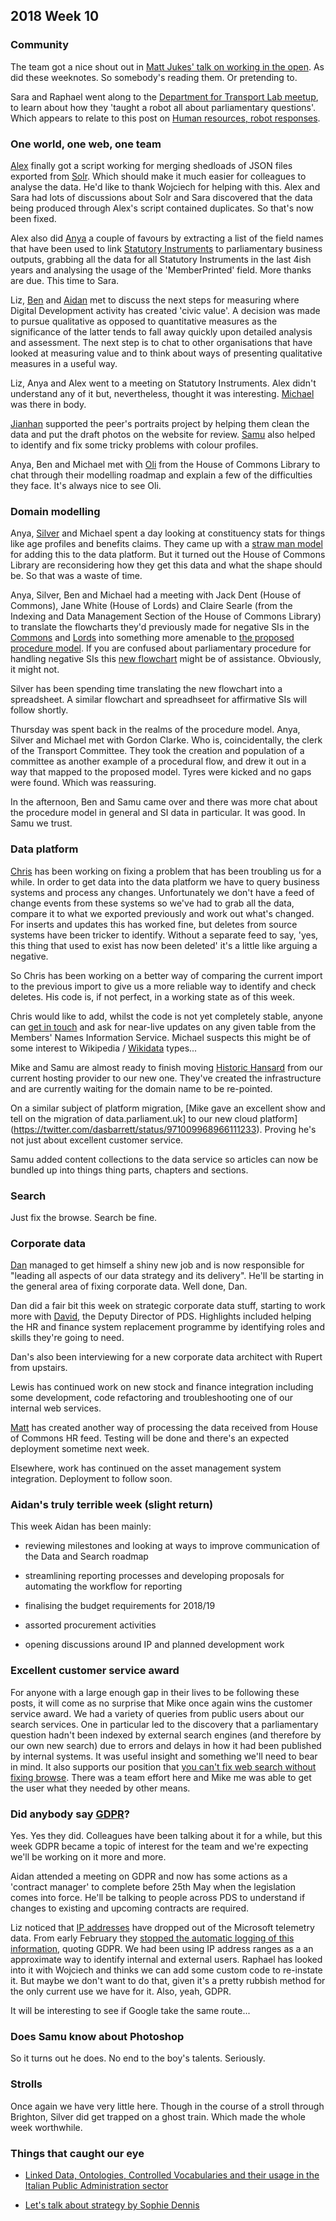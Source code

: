 ## 2018 Week 10

### Community

The team got a nice shout out in [Matt Jukes' talk on working in the open](https://twitter.com/jukesie/status/972078559455076352). As did these weeknotes. So somebody's reading them. Or pretending to.

Sara and Raphael went along to the [Department for Transport Lab meetup](https://www.eventbrite.co.uk/e/dft-lab-meetup-3-tips-for-building-an-artificial-intelligence-tickets-43662372331), to learn about how they 'taught a robot all about parliamentary questions'. Which appears to relate to this post on [Human resources, robot responses](https://dftdigital.blog.gov.uk/2018/01/18/hr-chatbot-dft-lab/).

### One world, one web, one team

[Alex](https://twitter.com/alexedwardh) finally got a script working for merging shedloads of JSON files exported from [Solr](http://lucene.apache.org/solr/). Which should make it much easier for colleagues to analyse the data. He'd like to thank Wojciech for helping with this. Alex and Sara had lots of discussions about Solr and Sara discovered that the data being produced through Alex's script contained duplicates. So that's now been fixed.

Alex also did [Anya](https://twitter.com/bitten_) a couple of favours by extracting a list of the field names that have been used to link [Statutory Instruments](https://en.wikipedia.org/wiki/Statutory_instrument_(UK)) to parliamentary business outputs, grabbing all the data for all Statutory Instruments in the last 4ish years and analysing the usage of the 'MemberPrinted' field. More thanks are due. This time to Sara.

Liz, [Ben](https://twitter.com/benwoodhams) and [Aidan](https://twitter.com/aidan_morgan) met to discuss the next steps for measuring where Digital Development activity has created 'civic value'. A decision was made to pursue qualitative as opposed to quantitative measures as the significance of the latter tends to fall away quickly upon detailed analysis and assessment. The next step is to chat to other organisations that have looked at measuring value and to think about ways of presenting qualitative measures in a useful way.

Liz, Anya and Alex went to a meeting on Statutory Instruments. Alex didn't understand any of it but, nevertheless, thought it was interesting. [Michael](https://twitter.com/fantasticlife) was there in body.

[Jianhan](https://twitter.com/jianhanzhu) supported the peer's portraits project by helping them clean the data and put the draft photos on the website for review. [Samu](https://twitter.com/langsamu) also helped to identify and fix some tricky problems with colour profiles.

Anya, Ben and Michael met with [Oli](https://twitter.com/olihawkins) from the House of Commons Library to chat through their modelling roadmap and explain a few of the difficulties they face. It's always nice to see Oli.

### Domain modelling

Anya, [Silver](https://twitter.com/silveroliver) and Michael spent a day looking at constituency stats for things like age profiles and benefits claims. They came up with a [straw man model](https://ukparliament.github.io/ontologies/stats-series/stats-series-ontology.html) for adding this to the data platform. But it turned out the House of Commons Library are reconsidering how they get this data and what the shape should be. So that was a waste of time.

Anya, Silver, Ben and Michael had a meeting with Jack Dent (House of Commons), Jane White (House of Lords) and Claire Searle (from the Indexing and Data Management Section of the House of Commons Library) to translate the flowcharts they'd previously made for negative SIs in the [Commons](https://github.com/ukparliament/domain-models/blob/master/SIs/flow-commons.pdf) and [Lords](https://github.com/ukparliament/domain-models/blob/master/SIs/flow-lords.pdf) into something more amenable to [the proposed procedure model](https://ukparliament.github.io/ontologies/procedure/procedure-ontology.html). If you are confused about parliamentary procedure for handling negative SIs this [new flowchart](https://github.com/ukparliament/ontologies/blob/master/procedure/sis/negative.pdf) might be of assistance. Obviously, it might not.

Silver has been spending time translating the new flowchart into a spreadsheet. A similar flowchart and spreadhseet for affirmative SIs will follow shortly.

Thursday was spent back in the realms of the procedure model. Anya, Silver and Michael met with Gordon Clarke. Who is, coincidentally, the clerk of the Transport Committee. They took the creation and population of a committee as another example of a procedural flow, and drew it out in a way that mapped to the proposed model. Tyres were kicked and no gaps were found. Which was reassuring.

In the afternoon, Ben and Samu came over and there was more chat about the procedure model in general and SI data in particular. It was good. In Samu we trust.

### Data platform

[Chris](https://twitter.com/chrisalcockdev) has been working on fixing a problem that has been troubling us for a while. In order to get data into the data platform we have to query business systems and process any changes. Unfortunately we don't have a feed of change events from these systems so we've had to grab all the data, compare it to what we exported previously and work out what's changed. For inserts and updates this has worked fine, but deletes from source systems have been tricker to identify. Without a separate feed to say, 'yes, this thing that used to exist has now been deleted' it's a little like arguing a negative.

So Chris has been working on a better way of comparing the current import to the previous import to give us a more reliable way to identify and check deletes. His code is, if not perfect, in a working state as of this week.

Chris would like to add, whilst the code is not yet completely stable, anyone can [get in touch](mailto:data@parliament.uk) and ask for near-live updates on any given table from the Members' Names Information Service. Michael suspects this might be of some interest to Wikipedia / [Wikidata](https://www.wikidata.org/wiki/Wikidata:Main_Page) types...

Mike and Samu are almost ready to finish moving [Historic Hansard](http://hansard.millbanksystems.com/) from our current hosting provider to our new one. They've created the infrastructure and are currently waiting for the domain name to be re-pointed.

On a similar subject of platform migration, [Mike gave an excellent show and tell on the migration of data.parliament.uk] to our new cloud platform](https://twitter.com/dasbarrett/status/971009968966111233). Proving he's not just about excellent customer service.

Samu added content collections to the data service so articles can now be bundled up into things thing parts, chapters and sections.

### Search

Just fix the browse. Search be fine.

### Corporate data

[Dan](https://twitter.com/dasbarrett) managed to get himself a shiny new job and is now responsible for "leading all aspects of our data strategy and its delivery". He'll be starting in the general area of fixing corporate data. Well done, Dan.

Dan did a fair bit this week on strategic corporate data stuff, starting to work more with [David](https://twitter.com/mithDavidM), the Deputy Director of PDS. Highlights included helping the HR and finance system replacement programme by identifying roles and skills they're going to need.

Dan's also been interviewing for a new corporate data architect with Rupert from upstairs.

Lewis has continued work on new stock and finance integration including some development, code refactoring and troubleshooting one of our internal web services.
 
[Matt](https://twitter.com/matiasgermanico) has created another way of processing the data received from House of Commons HR feed. Testing will be done and there's an expected deployment sometime next week.

Elsewhere, work has continued on the asset management system integration. Deployment to follow soon.

### Aidan's truly terrible week (slight return)

This week Aidan has been mainly:

* reviewing milestones and looking at ways to improve communication of the Data and Search roadmap

* streamlining reporting processes and developing proposals for automating the workflow for reporting

* finalising the budget requirements for 2018/19

* assorted procurement activities

* opening discussions around IP and planned development work

### Excellent customer service award

For anyone with a large enough gap in their lives to be following these posts, it will come as no surprise that Mike once again wins the customer service award. We had a variety of queries from public users about our search services. One in particular led to the discovery that a parliamentary question hadn't been indexed by external search engines (and therefore by our own new search) due to errors and delays in how it had been published by internal systems. It was useful insight and something we'll need to bear in mind. It also supports our position that [you can't fix web search without fixing browse](http://smethur.st/posts/176135866). There was a team effort here and Mike me was able to get the user what they needed by other means.

### Did anybody say [GDPR](https://en.m.wikipedia.org/wiki/General_Data_Protection_Regulation)?

Yes. Yes they did. Colleagues have been talking about it for a while, but this week GDPR became a topic of interest for the team and we're expecting we'll be working on it more and more.

Aidan attended a meeting on GDPR and now has some actions as a 'contract manager' to complete before 25th May when the legislation comes into force. He'll be talking to people across PDS to understand if changes to existing and upcoming contracts are required.

Liz noticed that [IP addresses](https://en.wikipedia.org/wiki/IP_address) have dropped out of the Microsoft telemetry data. From early February they [stopped the automatic logging of this information](https://blogs.msdn.microsoft.com/applicationinsights-status/2018/02/01/all-octets-of-ip-address-will-be-set-to-zero/), quoting GDPR. We had been using IP address ranges as a an approximate way to identify internal and external users. Raphael has looked into it with Wojciech and thinks we can add some custom code to re-instate it. But maybe we don't want to do that, given it's a pretty rubbish method for the only current use we have for it. Also, yeah, GDPR.

It will be interesting to see if Google take the same route...

### Does Samu know about Photoshop

So it turns out he does. No end to the boy's talents. Seriously.

### Strolls

Once again we have very little here. Though in the course of a stroll through Brighton, Silver did get trapped on a ghost train. Which made the whole week worthwhile.

### Things that caught our eye

* [Linked Data, Ontologies, Controlled Vocabularies and their usage in the Italian Public Administration sector](https://github.com/italia/daf-ontologie-vocabolari-controllati/blob/master/Presentazioni/LinkedDataItaly.pdf)

* [Let's talk about strategy by Sophie Dennis](https://www.slideshare.net/sophiedennis/lets-talk-about-strategy-extended-workshop-what-it-is-why-it-matters-and-how-to-do-it-well-sophie-dennis-90089444)